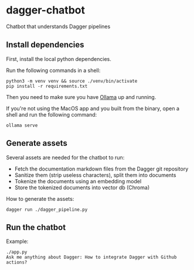 # dagger-chatbot

Chatbot that understands Dagger pipelines

## Install dependencies

First, install the local python dependencies.

Run the following commands in a shell:

```shell
python3 -m venv venv && source ./venv/bin/activate
pip install -r requirements.txt
```

Then you need to make sure you have [Ollama](https://ollama.ai/) up and running.

If you're not using the MacOS app and you built from the binary, open a shell and run the following command:

```shell
ollama serve
```

## Generate assets

Several assets are needed for the chatbot to run:

- Fetch the documentation markdown files from the Dagger git repository
- Sanitize them (strip useless characters), split them into documents
- Tokenize the documents using an embedding model
- Store the tokenized documents into vector db (Chroma)

How to generate the assets:

```shell
dagger run ./dagger_pipeline.py
```

## Run the chatbot

Example:

```shell
./app.py
Ask me anything about Dagger: How to integrate Dagger with Github actions?
```
